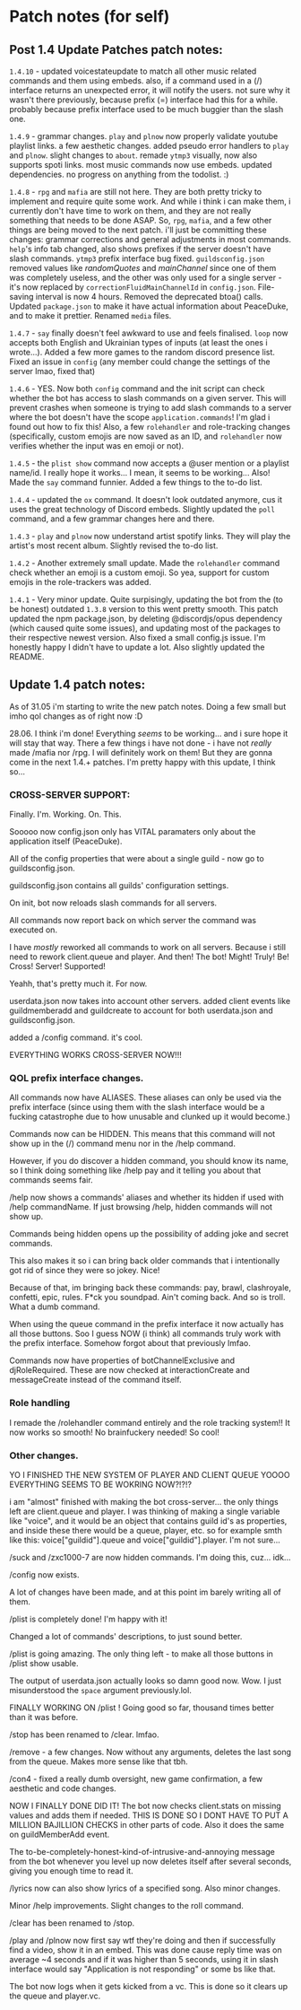 # Patch notes (for self)

## Post 1.4 Update Patches patch notes:

`1.4.10` - updated voicestateupdate to match all other music related commands and them using embeds. also, if a command used in a (/) interface returns an unexpected error, it will notify the users. not sure why it wasn't there previously, because prefix (=) interface had this for a while. probably because prefix interface used to be much buggier than the slash one.

`1.4.9` - grammar changes. `play` and `plnow` now properly validate youtube playlist links. a few aesthetic changes. added pseudo error handlers to `play` and `plnow`. slight changes to `about`. remade `ytmp3` visually, now also supports spoti links. most music commands now use embeds. updated dependencies. no progress on anything from the todolist. :)

`1.4.8` - `rpg` and `mafia` are still not here. They are both pretty tricky to implement and require quite some work. And while i think i can make them, i currently don't have time to work on them, and they are not really something that needs to be done ASAP. So, `rpg`, `mafia`, and a few other things are being moved to the next patch. i'll just be committing these changes: grammar corrections and general adjustments in most commands. `help`'s info tab changed, also shows prefixes if the server doesn't have slash commands. `ytmp3` prefix interface bug fixed. `guildsconfig.json` removed values like _randomQuotes_ and _mainChannel_ since one of them was completely useless, and the other was only used for a single server - it's now replaced by `correctionFluidMainChannelId` in `config.json`. File-saving interval is now 4 hours. Removed the deprecated btoa() calls. Updated `package.json` to make it have actual information about PeaceDuke, and to make it prettier. Renamed `media` files.

`1.4.7` - `say` finally doesn't feel awkward to use and feels finalised. `loop` now accepts both English and Ukrainian types of inputs (at least the ones i wrote...). Added a few more games to the random discord presence list. Fixed an issue in `config` (any member could change the settings of the server lmao, fixed that)

`1.4.6` - YES. Now both `config` command and the init script can check whether the bot has access to slash commands on a given server. This will prevent crashes when someone is trying to add slash commands to a server where the bot doesn't have the scope `application.commands`! I'm glad i found out how to fix this! Also, a few `rolehandler` and role-tracking changes (specifically, custom emojis are now saved as an ID, and `rolehandler` now verifies whether the input was en emoji or not).

`1.4.5` - the `plist show` command now accepts a @user mention or a playlist name/id. I really hope it works... I mean, it seems to be working... Also! Made the `say` command funnier. Added a few things to the to-do list.

`1.4.4` - updated the `ox` command. It doesn't look outdated anymore, cus it uses the great technology of Discord embeds. Slightly updated the `poll` command, and a few grammar changes here and there.

`1.4.3` - `play` and `plnow` now understand artist spotify links. They will play the artist's most recent album. Slightly revised the to-do list.

`1.4.2` - Another extremely small update. Made the `rolehandler` command check whether an emoji is a custom emoji. So yea, support for custom emojis in the role-trackers was added.

`1.4.1` - Very minor update. Quite surpisingly, updating the bot from the (to be honest) outdated `1.3.8` version to this went pretty smooth. This patch updated the npm package.json, by deleting @discordjs/opus dependency (which caused quite some issues), and updating most of the packages to their respective newest version. Also fixed a small config.js issue. I'm honestly happy I didn't have to update a lot. Also slightly updated the README.

## Update 1.4 patch notes:

As of 31.05 i'm starting to write the new patch notes. Doing a few small but imho qol changes as of right now :D

28.06. I think i'm done! Everything _seems_ to be working... and i sure hope it will stay that way. There a few things i have not done - i have not _really_ made /mafia nor /rpg. I will definitely work on them! But they are gonna come in the next 1.4.+ patches. I'm pretty happy with this update, I think so...

### CROSS-SERVER SUPPORT:

Finally. I'm. Working. On. This.

Sooooo now config.json only has VITAL paramaters only about the application itself (PeaceDuke).

All of the config properties that were about a single guild - now go to guildsconfig.json.

guildsconfig.json contains all guilds' configuration settings.

On init, bot now reloads slash commands for all servers.

All commands now report back on which server the command was executed on.

I have _mostly_ reworked all commands to work on all servers. Because i still need to rework client.queue and player. And then! The bot! Might! Truly! Be! Cross! Server! Supported!

Yeahh, that's pretty much it. For now.

userdata.json now takes into account other servers. added client events like guildmemberadd and guildcreate to account for both userdata.json and guildsconfig.json.

added a /config command. it's cool.

EVERYTHING WORKS CROSS-SERVER NOW!!!

### QOL prefix interface changes.

All commands now have ALIASES. These aliases can only be used via the prefix interface (since using them with the slash interface would be a fucking catastrophe due to how unusable and clunked up it would become.)

Commands now can be HIDDEN. This means that this command will not show up in the (/) command menu nor in the /help command.

However, if you do discover a hidden command, you should know its name, so I think doing something like /help pay and it telling you about that commands seems fair.

/help now shows a commands' aliases and whether its hidden if used with /help commandName. If just browsing /help, hidden commands will not show up.

Commands being hidden opens up the possibility of adding joke and secret commands.

This also makes it so i can bring back older commands that i intentionally got rid of since they were so jokey. Nice!

Because of that, im bringing back these commands: pay, brawl, clashroyale, confetti, epic, rules. F*ck you soundpad. Ain't coming back. And so is troll. What a dumb command.

When using the queue command in the prefix interface it now actually has all those buttons. Soo I guess NOW (i think) all commands truly work with the prefix interface. Somehow forgot about that previously lmfao.

Commands now have properties of botChannelExclusive and djRoleRequired. These are now checked at interactionCreate and messageCreate instead of the command itself.

### Role handling

I remade the /rolehandler command entirely and the role tracking system!! It now works so smooth! No brainfuckery needed! So cool!

### Other changes.

YO I FINISHED THE NEW SYSTEM OF PLAYER AND CLIENT QUEUE YOOOO EVERYTHING SEEMS TO BE WOKRING NOW?!?!?

i am "almost" finished with making the bot cross-server... the only things left are client.queue and player. I was thinking of making a single variable like "voice", and it would be an object that contains guild id's as properties, and inside these there would be a queue, player, etc. so for example smth like this: voice["guildid"].queue and voice["guildid"].player. I'm not sure...

/suck and /zxc1000-7 are now hidden commands. I'm doing this, cuz... idk...

/config now exists.

A lot of changes have been made, and at this point im barely writing all of them. 

/plist is completely done! I'm happy with it!

Changed a lot of commands' descriptions, to just sound better.

/plist is going amazing. The only thing left - to make all those buttons in /plist show usable.

The output of userdata.json actually looks so damn good now. Wow. I just misunderstood the `space` argument previously.lol.

FINALLY WORKING ON /plist ! Going good so far, thousand times better than it was before.

/stop has been renamed to /clear. lmfao.

/remove - a few changes. Now without any arguments, deletes the last song from the queue. Makes more sense like that tbh.

/con4 - fixed a really dumb oversight, new game confirmation, a few aesthetic and code changes.

NOW I FINALLY DONE DID IT! The bot now checks client.stats on missing values and adds them if needed. THIS IS DONE SO I DONT HAVE TO PUT A MILLION BAJILLION CHECKS in other parts of code. Also it does the same on guildMemberAdd event.

The to-be-completely-honest-kind-of-intrusive-and-annoying message from the bot whenever you level up now deletes itself after several seconds, giving you enough time to read it.

/lyrics now can also show lyrics of a specified song. Also minor changes.

Minor /help improvements. Slight changes to the roll command.

/clear has been renamed to /stop.

/play and /plnow now first say wtf they're doing and then if successfully find a video, show it in an embed. This was done cause reply time was on average ~4 seconds and if it was higher than 5 seconds, using it in slash interface would say "Application is not responding" or some bs like that.

The bot now logs when it gets kicked from a vc. This is done so it clears up the queue and player.vc.